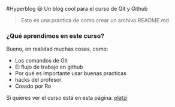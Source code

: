 #Hyperblog :smiley:
Un blog cool para el curso de Git y Github
>Esto es una practica de como crear un archivo README.md

### ¿Qué aprendimos en este curso?
Bueno, en realidad muchas cosas, como: 
- Los comandos de Git
- El flujo de trabajo en github
- Por qué es importante usar buenas practicas
- hacks del profesor
- Creado por Ro

Si quieres ver el curso está en esta página: 
[platzi](http://platzi.com "platzi")

